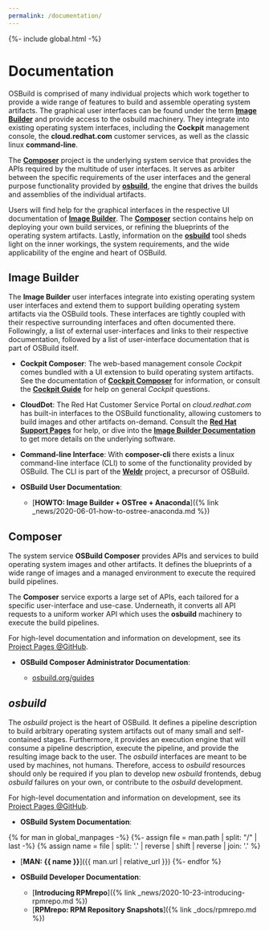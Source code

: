 ```yaml
---
permalink: /documentation/
---
```

{%- include global.html -%}

# Documentation

OSBuild is comprised of many individual projects which
work together to provide a wide range of features to build and assemble
operating system artifacts. The graphical user interfaces can be found under
the term [**Image Builder**](#image-builder) and provide access to the osbuild
machinery. They integrate into existing operating system interfaces, including
the **Cockpit** management console, the **cloud.redhat.com** customer services,
as well as the classic linux **command-line**.

The [**Composer**](#composer) project is the underlying system service that
provides the APIs required by the multitude of user interfaces. It serves as
arbiter between the specific requirements of the user interfaces and the
general purpose functionality provided by [**osbuild**](#osbuild), the engine
that drives the builds and assemblies of the individual artifacts.

Users will find help for the graphical interfaces in the respective UI
documentation of [**Image Builder**](#image-builder). The
[**Composer**](#composer) section contains help on deploying your own build
services, or refining the blueprints of the operating system artifacts. Lastly,
information on the [**osbuild**](#osbuild) tool sheds light on the inner
workings, the system requirements, and the wide applicability of the engine and
heart of OSBuild.

## Image Builder

The **Image Builder** user interfaces integrate into existing operating system
user interfaces and extend them to support building operating system artifacts
via the OSBuild tools. These interfaces are tightly coupled with their
respective surrounding interfaces and often documented there. Followingly, a
list of external user-interfaces and links to their respective documentation,
followed by a list of user-interface documentation that is part of OSBuild
itself.

* **Cockpit Composer**: The web-based management console *Cockpit* comes
  bundled with a UI extension to build operating system artifacts. See the
  documentation of
  [**Cockpit Composer**](https://github.com/osbuild/cockpit-composer) for
  information, or consult the
  [**Cockpit Guide**](https://cockpit-project.org/guide/latest/) for help on
  general *Cockpit* questions.

* **CloudDot**: The Red Hat Customer Service Portal on *cloud.redhat.com* has
  built-in interfaces to the OSBuild functionality, allowing customers to build
  images and other artifacts on-demand. Consult the
  [**Red Hat Support Pages**](https://access.redhat.com/support) for help, or
  dive into the
  [**Image Builder Documentation**](https://github.com/osbuild/image-builder)
  to get more details on the underlying software.

* **Command-line Interface**: With **composer-cli** there exists a linux
  command-line interface (CLI) to some of the functionality provided by
  OSBuild. The CLI is part of the [**Weldr**](https://weldr.io) project, a
  precursor of OSBuild.

* **OSBuild User Documentation**:

  * [**HOWTO: Image Builder + OSTree + Anaconda**]({% link _news/2020-06-01-how-to-ostree-anaconda.md %})

## Composer

The system service **OSBuild Composer** provides APIs and services to build
operating system images and other artifacts. It defines the blueprints of a
wide range of images and a managed environment to execute the required build
pipelines.

The **Composer** service exports a large set of APIs, each tailored for a
specific user-interface and use-case. Underneath, it converts all API requests
to a uniform worker API which uses the **osbuild** machinery to execute the
build pipelines.

For high-level documentation and information on development, see its
[Project Pages @GitHub](https://github.com/osbuild/osbuild-composer).

* **OSBuild Composer Administrator Documentation**:

  * [osbuild.org/guides](https://www.osbuild.org/guides/)

## _osbuild_

The _osbuild_ project is the heart of OSBuild. It defines a pipeline
description to build arbitrary operating system artifacts out of many small and
self-contained stages. Furthermore, it provides an execution engine that will
consume a pipeline description, execute the pipeline, and provide the resulting
image back to the user. The _osbuild_ interfaces are meant to be used by
machines, not humans. Therefore, access to _osbuild_ resources should only be
required if you plan to develop new _osbuild_ frontends, debug _osbuild_
failures on your own, or contribute to the _osbuild_ development.

For high-level documentation and information on development, see its
[Project Pages @GitHub](https://github.com/osbuild/osbuild).

* **OSBuild System Documentation**:

{% for man in global_manpages -%}
{%- assign file = man.path | split: "/" | last -%}
{% assign name = file | split: '.' | reverse | shift | reverse | join: '.' %}
  * [**MAN: {{ name }}**]({{ man.url | relative_url }})
{%- endfor %}

* **OSBuild Developer Documentation**:

  * [**Introducing RPMrepo**]({% link _news/2020-10-23-introducing-rpmrepo.md %})
  * [**RPMrepo: RPM Repository Snapshots**]({% link _docs/rpmrepo.md %})

